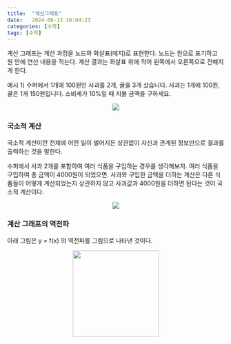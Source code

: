 ```yaml
---
title:  "계산그래프"
date:   2024-06-13 10:04:23
categories: [수학]
tags: [수학]
---
```

계산 그래프는 계산 과정을 노드와 화살표(에지)로 표현한다. 노드는 원으로 표기하고 원 안에 연산 내용을 적는다. 계산 결과는 화살표 위에 적어 왼쪽에서 오른쪽으로 전해지게 한다.   

예시 1) 수퍼에서 1개에 100원인 사과를 2개, 귤을 3개 샀습니다. 사과는 1개에 100원, 귤은 1개 150원입니다. 소비세가 10%일 때 지불 금액을 구하세요.  

<p align="center"><img src="{{ site.baseurl }}/images/2024/04계산그래프/1.png" onerror="this.src='{{ site.baseurl }}/images/404img.jpg';"></p>  

<h3>국소적 계산</h3>  

국소적 계산이란 전체에 어떤 일이 벌어지든 상관없이 자신과 관계된 정보만으로 결과를 출력하는 것을 말한다.  

수퍼에서 사과 2개를 포함하여 여러 식품을 구입하는 경우를 생각해보자. 여러 식품을 구입하여 총 금액이 4000원이 되었으면. 사과와 구입한 금액을 더하는 계산은 다른 식품들이 어떻게 계산되었는지 상관하지 않고 사과값과 4000원을 더하면 된다는 것이 국소적 계산이다.  

<p align="center"><img src="{{ site.baseurl }}/images/2024/04계산그래프/2.png" onerror="this.src='{{ site.baseurl }}/images/404img.jpg';"></p>  

<h3>계산 그래프의 역전파</h3>  

아래 그림은 y = f(x) 의 역전파를 그림으로 나타낸 것이다.  

<p align="center"><img src="{{ site.baseurl }}/images/2024/04계산그래프/3.png" onerror="this.src='{{ site.baseurl }}/images/404img.jpg';" width="200px"></p>  